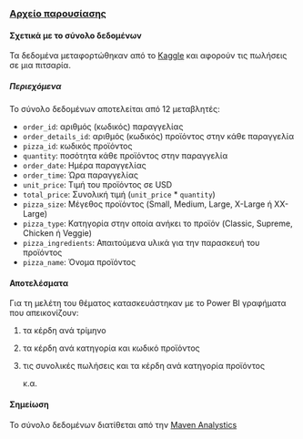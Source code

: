 ### [Αρχείο παρουσίασης](https://github.com/michailprev/Data-Analysis/blob/main/Power%20BI%20-%20Pizza%20Restaurant/Pizza%20Presentation.pdf)



#### Σχετικά με το σύνολο δεδομένων

Τα δεδομένα μεταφορτώθηκαν από το [Kaggle](https://www.kaggle.com/datasets/shilongzhuang/pizza-sales) και αφορούν τις πωλήσεις σε μια πιτσαρία.



##### **Περιεχόμενα**

Το σύνολο δεδομένων αποτελείται από 12 μεταβλητές:

- `order_id`: αριθμός (κωδικός) παραγγελίας 
- `order_details_id`: αριθμός (κωδικός) προϊόντος στην κάθε παραγγελία
- `pizza_id`: κωδικός προϊόντος
- `quantity`: ποσότητα κάθε προϊόντος στην παραγγελία
- `order_date`: Ημέρα παραγγελίας
- `order_time`: Ώρα παραγγελίας
- `unit_price`: Τιμή του προϊόντος σε USD
- `total_price`: Συνολική τιμή (`unit_price` * `quantity`)
- `pizza_size`: Μέγεθος προϊόντος (Small, Medium, Large, X-Large ή XX-Large)
- `pizza_type`: Κατηγορία στην οποία ανήκει το προϊόν (Classic, Supreme, Chicken ή Veggie)
- `pizza_ingredients`: Απαιτούμενα υλικά για την παρασκευή του προϊόντος
- `pizza_name`: Όνομα προϊόντος



#### **Αποτελέσματα**

Για τη μελέτη του θέματος κατασκευάστηκαν με το Power BI γραφήματα που απεικονίζουν:

1. τα κέρδη ανά τρίμηνο

2. τα κέρδη ανά κατηγορία και κωδικό προϊόντος

3. τις συνολικές πωλήσεις και τα κέρδη ανά κατηγορία προϊόντος

   κ.α.



#### **Σημείωση**

To σύνολο δεδομένων διατίθεται από την [Maven Analystics](https://www.mavenanalytics.io/blog/maven-pizza-challenge)

 